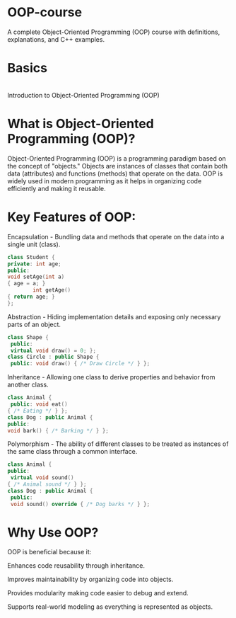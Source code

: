 # OOP-course
A complete Object-Oriented Programming (OOP) course with definitions, explanations, and C++ examples.
<br>
# Basics
<br>
Introduction to Object-Oriented Programming (OOP)

# What is Object-Oriented Programming (OOP)?

Object-Oriented Programming (OOP) is a programming paradigm based on the concept of "objects." Objects are instances of classes that contain both data (attributes) and functions (methods) that operate on the data. OOP is widely used in modern programming as it helps in organizing code efficiently and making it reusable.

# Key Features of OOP:

Encapsulation - Bundling data and methods that operate on the data into a single unit (class).
<br>
```cpp
class Student {
private: int age;
public:
void setAge(int a)
{ age = a; }  
        int getAge()
{ return age; }
};
```


Abstraction - Hiding implementation details and exposing only necessary parts of an object.
```cpp
class Shape {
 public:
 virtual void draw() = 0; };  
class Circle : public Shape {
 public: void draw() { /* Draw Circle */ } };
```

Inheritance - Allowing one class to derive properties and behavior from another class.
```cpp
class Animal {
 public: void eat()
{ /* Eating */ } };  
class Dog : public Animal {
public:
void bark() { /* Barking */ } };
```

Polymorphism - The ability of different classes to be treated as instances of the same class through a common interface.
```cpp
class Animal {
public:
 virtual void sound()
{ /* Animal sound */ } };  
class Dog : public Animal {
 public:
 void sound() override { /* Dog barks */ } };

```

# Why Use OOP?

OOP is beneficial because it:

Enhances code reusability through inheritance.

Improves maintainability by organizing code into objects.

Provides modularity making code easier to debug and extend.

Supports real-world modeling as everything is represented as objects.


